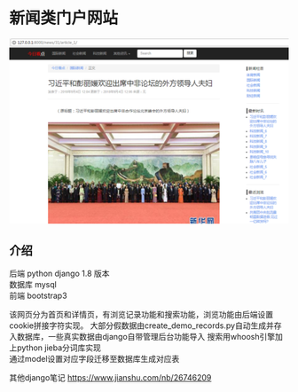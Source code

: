 新闻类门户网站
===

![首页](https://github.com/bboyAyao/gitlearn/blob/master/newsSite/minicms/%E9%A1%B5%E9%9D%A2%E5%B1%95%E7%A4%BA.png)

## 介绍

后端 python django 1.8 版本  
数据库 mysql  
前端 bootstrap3    

该网页分为首页和详情页，有浏览记录功能和搜索功能，浏览功能由后端设置cookie拼接字符实现。
大部分假数据由create_demo_records.py自动生成并存入数据库，一些真实数据由django自带管理后台功能导入
搜索用whoosh引擎加上python jieba分词库实现  
通过model设置对应字段迁移至数据库生成对应表  

其他django笔记  https://www.jianshu.com/nb/26746209
